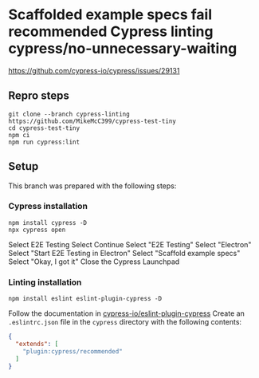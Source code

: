 # Scaffolded example specs fail recommended Cypress linting cypress/no-unnecessary-waiting
https://github.com/cypress-io/cypress/issues/29131

## Repro steps

```shell
git clone --branch cypress-linting https://github.com/MikeMcC399/cypress-test-tiny
cd cypress-test-tiny
npm ci
npm run cypress:lint
```

## Setup

This branch was prepared with the following steps:

### Cypress installation

```shell
npm install cypress -D
npx cypress open
```
Select E2E Testing
Select Continue
Select "E2E Testing"
Select "Electron"
Select "Start E2E Testing in Electron"
Select "Scaffold example specs"
Select "Okay, I got it"
Close the Cypress Launchpad

### Linting installation

```shell
npm install eslint eslint-plugin-cypress -D
```

Follow the documentation in [cypress-io/eslint-plugin-cypress](https://github.com/cypress-io/eslint-plugin-cypress)
Create an `.eslintrc.json` file in the `cypress` directory with the following contents:

```json
{
  "extends": [
    "plugin:cypress/recommended"
  ]
}
```
